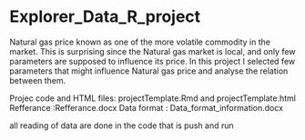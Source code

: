 # Explorer_Data_R_project
Natural gas price known as one of the more volatile commodity in the  market. This is surprising since the Natural gas market is local, and only  few parameters are supposed to influence its price. In this project I  selected few parameters that might influence Natural gas price and  analyse the relation between them.

Projec code and HTML files: projectTemplate.Rmd and projectTemplate.html
Refferance :Refferance.docx
Data format : Data_format_information.docx

all reading of data are done in the code that is push and run 
